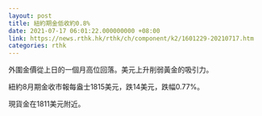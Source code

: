 ```yaml
---
layout: post
title: 紐約期金低收約0.8%
date: 2021-07-17 06:01:22.000000000 +08:00
link: https://news.rthk.hk/rthk/ch/component/k2/1601229-20210717.htm
categories: rthk
---
```


外圍金價從上日的一個月高位回落。美元上升削弱黃金的吸引力。

紐約8月期金收市報每盎士1815美元，跌14美元，跌幅0.77%。

現貨金在1811美元附近。

